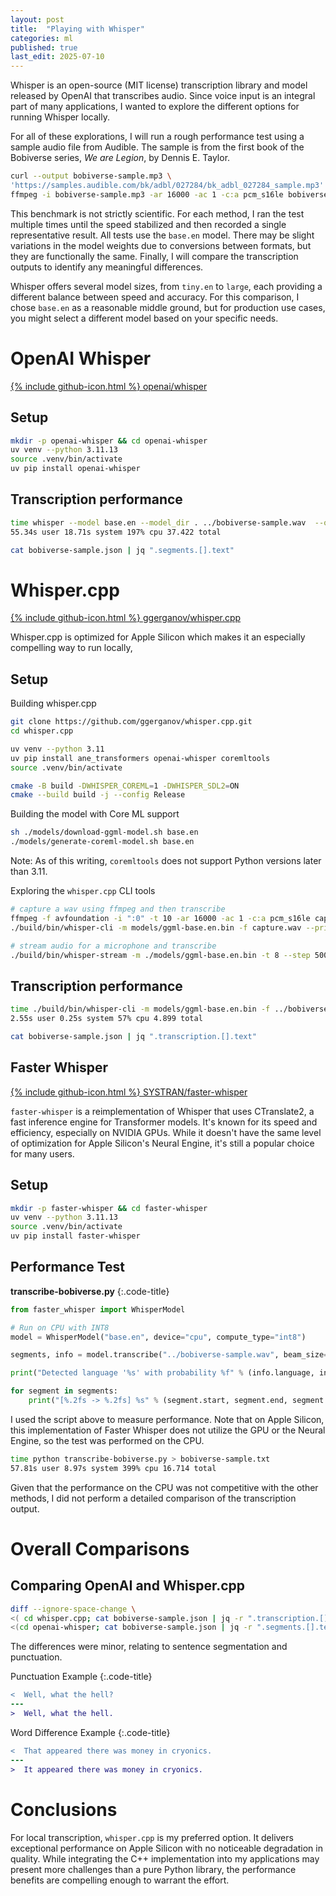 ```yaml
---
layout: post
title:  "Playing with Whisper"
categories: ml
published: true
last_edit: 2025-07-10
---
```



Whisper is an open-source (MIT license) transcription library and model released by OpenAI that transcribes audio. Since voice input is an integral part of many applications, I wanted to explore the different options for running Whisper locally.

For all of these explorations, I will run a rough performance test using a sample audio file from Audible. The sample is from the first book of the Bobiverse series, *We are Legion*, by Dennis E. Taylor.
```bash
curl --output bobiverse-sample.mp3 \
'https://samples.audible.com/bk/adbl/027284/bk_adbl_027284_sample.mp3'
ffmpeg -i bobiverse-sample.mp3 -ar 16000 -ac 1 -c:a pcm_s16le bobiverse-sample.wav
```

This benchmark is not strictly scientific. For each method, I ran the test multiple times until the speed stabilized and then recorded a single representative result. All tests use the `base.en` model. There may be slight variations in the model weights due to conversions between formats, but they are functionally the same. Finally, I will compare the transcription outputs to identify any meaningful differences.

Whisper offers several model sizes, from `tiny.en` to `large`, each providing a different balance between speed and accuracy. For this comparison, I chose `base.en` as a reasonable middle ground, but for production use cases, you might select a different model based on your specific needs.

# OpenAI Whisper
[{% include github-icon.html %} openai/whisper](https://github.com/openai/whisper)

## Setup
```zsh
mkdir -p openai-whisper && cd openai-whisper
uv venv --python 3.11.13
source .venv/bin/activate
uv pip install openai-whisper
```

## Transcription performance
```bash
time whisper --model base.en --model_dir . ../bobiverse-sample.wav  --output_format json > /dev/null 2>&1
55.34s user 18.71s system 197% cpu 37.422 total

cat bobiverse-sample.json | jq ".segments.[].text"
```

# Whisper.cpp
[{% include github-icon.html %} ggerganov/whisper.cpp](https://github.com/ggerganov/whisper.cpp)

Whisper.cpp is optimized for Apple Silicon which makes it an especially compelling way to run locally,

## Setup

Building whisper.cpp
```bash
git clone https://github.com/ggerganov/whisper.cpp.git
cd whisper.cpp

uv venv --python 3.11
uv pip install ane_transformers openai-whisper coremltools
source .venv/bin/activate

cmake -B build -DWHISPER_COREML=1 -DWHISPER_SDL2=ON
cmake --build build -j --config Release
```

Building the model with Core ML support
```bash
sh ./models/download-ggml-model.sh base.en
./models/generate-coreml-model.sh base.en
```
Note: As of this writing, `coremltools` does not support Python versions later than 3.11.

Exploring the `whisper.cpp` CLI tools
```bash
# capture a wav using ffmpeg and then transcribe
ffmpeg -f avfoundation -i ":0" -t 10 -ar 16000 -ac 1 -c:a pcm_s16le capture.wav
./build/bin/whisper-cli -m models/ggml-base.en.bin -f capture.wav --print-colors

# stream audio for a microphone and transcribe
./build/bin/whisper-stream -m ./models/ggml-base.en.bin -t 8 --step 500 --length 5000
```

## Transcription performance
```bash
time ./build/bin/whisper-cli -m models/ggml-base.en.bin -f ../bobiverse-sample.wav -oj > /dev/null 2>&1
2.55s user 0.25s system 57% cpu 4.899 total

cat bobiverse-sample.json | jq ".transcription.[].text"
```

## Faster Whisper
[{% include github-icon.html %} SYSTRAN/faster-whisper](https://github.com/SYSTRAN/faster-whisper)

`faster-whisper` is a reimplementation of Whisper that uses CTranslate2, a fast inference engine for Transformer models. It's known for its speed and efficiency, especially on NVIDIA GPUs. While it doesn't have the same level of optimization for Apple Silicon's Neural Engine, it's still a popular choice for many users.

## Setup
```zsh
mkdir -p faster-whisper && cd faster-whisper
uv venv --python 3.11.13
source .venv/bin/activate
uv pip install faster-whisper
```


## Performance Test

**transcribe-bobiverse.py**
{:.code-title}
```python
from faster_whisper import WhisperModel

# Run on CPU with INT8
model = WhisperModel("base.en", device="cpu", compute_type="int8")

segments, info = model.transcribe("../bobiverse-sample.wav", beam_size=5)

print("Detected language '%s' with probability %f" % (info.language, info.language_probability))

for segment in segments:
    print("[%.2fs -> %.2fs] %s" % (segment.start, segment.end, segment.text))
```

I used the script above to measure performance. Note that on Apple Silicon, this implementation of Faster Whisper does not utilize the GPU or the Neural Engine, so the test was performed on the CPU.
```bash
time python transcribe-bobiverse.py > bobiverse-sample.txt
57.81s user 8.97s system 399% cpu 16.714 total
```
Given that the performance on the CPU was not competitive with the other methods, I did not perform a detailed comparison of the transcription output.

# Overall Comparisons

## Comparing OpenAI and Whisper.cpp
```bash
diff --ignore-space-change \
<( cd whisper.cpp; cat bobiverse-sample.json | jq -r ".transcription.[].text") \
<(cd openai-whisper; cat bobiverse-sample.json | jq -r ".segments.[].text")
```

The differences were minor, relating to sentence segmentation and punctuation.

Punctuation Example
{:.code-title}
```diff
<  Well, what the hell?
---
>  Well, what the hell.
```

Word Difference Example
{:.code-title}
```diff
<  That appeared there was money in cryonics.
---
>  It appeared there was money in cryonics.
```

# Conclusions
For local transcription, `whisper.cpp` is my preferred option. It delivers exceptional performance on Apple Silicon with no noticeable degradation in quality. While integrating the C++ implementation into my applications may present more challenges than a pure Python library, the performance benefits are compelling enough to warrant the effort.
